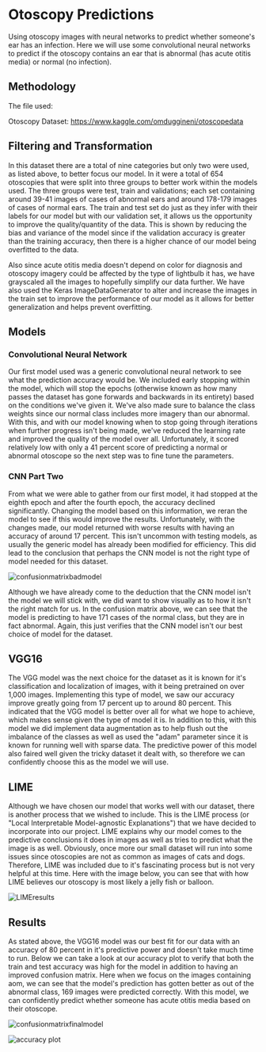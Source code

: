# Otoscopy Predictions

Using otoscopy images with neural networks to predict whether someone's ear has an infection. Here we will use some convolutional neural networks to predict if the otoscopy contains an ear that is abnormal (has acute otitis media) or normal (no infection).


## Methodology
The file used:

Otoscopy Dataset: https://www.kaggle.com/omduggineni/otoscopedata

## Filtering and Transformation
In this dataset there are a total of nine categories but only two were used, as listed above, to better focus our model. In it were a total of 654 otoscopies that were split into three groups to better work within the models used. The three groups were test, train and validations; each set containing around 39-41 images of cases of abnormal ears and around 178-179 images of cases of normal ears. The train and test set do just as they infer with their labels for our model but with our validation set, it allows us the opportunity to improve the quality/quantity of the data. This is shown by reducing the bias and variance of the model since if the validation accuracy is greater than the training accuracy, then there is a higher chance of our model being overfitted to the data.

Also since acute otitis media doesn't depend on color for diagnosis and otoscopy imagery could be affected by the type of lightbulb it has, we have grayscaled all the images to hopefully simplify our data further. We have also used the Keras ImageDataGenerator to alter and increase the images in the train set to improve the performance of our model as it allows for better generalization and helps prevent overfitting.

## Models

### Convolutional Neural Network
Our first model used was a generic convolutional neural network to see what the prediction accuracy would be. We included early stopping within the model, which will stop the epochs (otherwise known as how many passes the dataset has gone forwards and backwards in its entirety) based on the conditions we've given it. We've also made sure to balance the class weights since our normal class includes more imagery than our abnormal. With this, and with our model knowing when to stop going through iterations when further progress isn't being made, we've reduced the learning rate and improved the quality of the model over all. Unfortunately, it scored relatively low with only a 41 percent score of predicting a normal or abnormal otoscope so the next step was to fine tune the parameters. 


### CNN Part Two

From what we were able to gather from our first model, it had stopped at the eighth epoch and after the fourth epoch, the accuracy declined significantly. Changing the model based on this information, we reran the model to see if this would improve the results. Unfortunately, with the changes made, our model returned with worse results with having an accuracy of around 17 percent. This isn't uncommon with testing models, as usually the generic model has already been modified for efficiency. This did lead to the conclusion that perhaps the CNN model is not the right type of model needed for this dataset.



![confusionmatrixbadmodel](https://user-images.githubusercontent.com/79724188/151444487-d7dd7137-eaf4-4bb5-95c7-bd31e932955e.png)



Although we have already come to the deduction that the CNN model isn't the model we will stick with, we did want to show visually as to how it isn't the right match for us. In the confusion matrix above, we can see that the model is predicting to have 171 cases of the normal class, but they are in fact abnormal. Again, this just verifies that the CNN model isn't our best choice of model for the dataset.


## VGG16
The VGG model was the next choice for the dataset as it is known for it's classification and localization of images, with it being pretrained on over 1,000 images. Implementing this type of model, we saw our accuracy improve greatly going from 17 percent up to around 80 percent. This indicated that the VGG model is better over all for what we hope to achieve, which makes sense given the type of model it is. In addition to this, with this model we did implement data augmentation as to help flush out the imbalance of the classes as well as used the "adam" parameter since it is known for running well with sparse data. The predictive power of this model also faired well given the tricky dataset it dealt with, so therefore we can confidently choose this as the model we will use.


## LIME
Although we have chosen our model that works well with our dataset, there is another process that we wished to include. This is the LIME process (or "Local Interpretable Model-agnostic Explanations") that we have decided to incorporate into our project. LIME explains why our model comes to the predictive conclusions it does in images as well as tries to predict what the image is as well. Obviously, once more our small dataset will run into some issues since otoscopies are not as common as images of cats and dogs. Therefore, LIME was included due to it's fascinating process but is not very helpful at this time. Here with the image below, you can see that with how LIME believes our otoscopy is most likely a jelly fish or balloon. 



![LIMEresults](https://user-images.githubusercontent.com/79724188/150870641-bc5cfbbc-26de-43ad-950b-c9ca9a6ea63d.jpeg)



## Results
As stated above, the VGG16 model was our best fit for our data with an accuracy of 80 percent in it's predictive power and doesn't take much time to run. Below we can take a look at our accuracy plot to verify that both the train and test accuracy was high for the model in addition to having an improved confusion matrix. Here when we focus on the images containing aom, we can see that the model's prediction has gotten better as out of the abnormal class, 169 images were predicted correctly. With this model, we can confidently predict whether someone has acute otitis media based on their otoscope. 


![confusionmatrixfinalmodel](https://user-images.githubusercontent.com/79724188/151441587-3ea92282-cbf8-4687-8864-459a785ca986.png)


![accuracy plot](https://user-images.githubusercontent.com/79724188/151441605-ef15c725-7d97-4e4e-b0b6-ef0b18323e9e.png)
